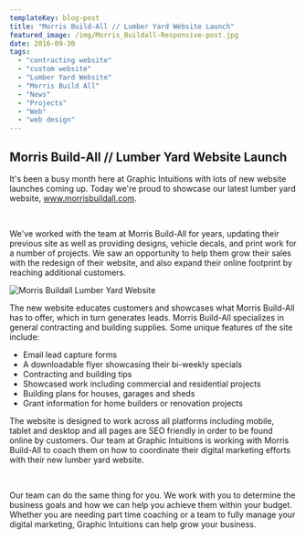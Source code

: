 ```yaml
---
templateKey: blog-post
title: "Morris Build-All // Lumber Yard Website Launch"
featured_image: /img/Morris_Buildall-Responsive-post.jpg
date: 2016-09-30
tags:
  - "contracting website"
  - "custom website"
  - "Lumber Yard Website"
  - "Morris Build All"
  - "News"
  - "Projects"
  - "Web"
  - "web design"
---
```


## Morris Build-All // Lumber Yard Website Launch

<span style="font-weight: 400;">It's been a busy month here at </span><span style="font-weight: 400;">Graphic Intuitions</span><span style="font-weight: 400;"> with lots of new website launches coming up. Today we're proud to showcase our latest lumber yard website, </span>[<span style="font-weight: 400;">www.morrisbuildall.com</span>](http://www.morrisbuildall.com)<span style="font-weight: 400;">. </span>

&nbsp;

<span style="font-weight: 400;">We've worked with the team at Morris Build-All for years, updating their previous site as well as providing designs, vehicle decals, and print work for a number of projects. We saw an opportunity to help them grow their sales with the redesign of their website, and also expand their online footprint by reaching additional customers. </span>

![Morris Buildall Lumber Yard Website](/img/Morris_Buildall-Responsive-post.jpg)

<span style="font-weight: 400;">The new website educates customers and showcases what Morris Build-All has to offer, which in turn generates leads. Morris Build-All specializes in general contracting and building supplies. Some unique features of the site include:</span>

<!--more-->

*   <span style="font-weight: 400;">Email lead capture forms</span>
*   <span style="font-weight: 400;">A downloadable flyer showcasing their bi-weekly specials</span>
*   <span style="font-weight: 400;">Contracting and building tips</span>
*   <span style="font-weight: 400;">Showcased work including commercial and residential projects</span>
*   <span style="font-weight: 400;">Building plans for houses, garages and sheds</span>
*   <span style="font-weight: 400;">Grant information for home builders or renovation projects</span>
&nbsp;

<span style="font-weight: 400;">The website is designed to work across all platforms including mobile, tablet and desktop and all pages are SEO friendly in order to be found online by customers. Our team at Graphic Intuitions is working with Morris Build-All to coach them on how to coordinate their digital marketing efforts with their new lumber yard website. </span>

&nbsp;

<span style="font-weight: 400;">Our team can do the same thing for you. We work with you to determine the business goals and how we can help you achieve them within your budget. Whether you are needing part time coaching or a team to fully manage your digital marketing, Graphic Intuitions can help grow your business.</span>

&nbsp;